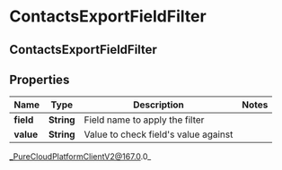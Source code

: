 # ContactsExportFieldFilter

## ContactsExportFieldFilter

## Properties

|Name | Type | Description | Notes|
|------------ | ------------- | ------------- | -------------|
| **field** | **String** | Field name to apply the filter | |
| **value** | **String** | Value to check field&#39;s value against | |



_PureCloudPlatformClientV2@167.0.0_

